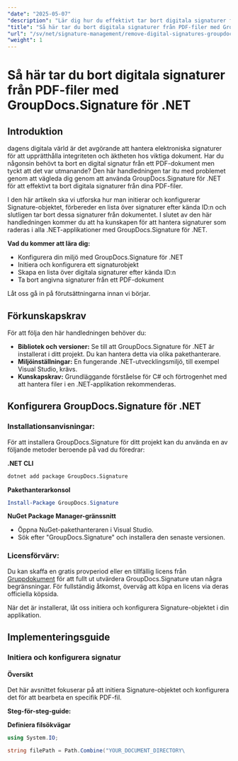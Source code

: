 ```yaml
---
"date": "2025-05-07"
"description": "Lär dig hur du effektivt tar bort digitala signaturer från PDF-filer med GroupDocs.Signature för .NET. Den här steg-för-steg-guiden täcker installations-, konfigurations- och borttagningsprocesser."
"title": "Så här tar du bort digitala signaturer från PDF-filer med GroupDocs.Signature för .NET"
"url": "/sv/net/signature-management/remove-digital-signatures-groupdocs-dotnet-pdf/"
"weight": 1
---
```


# Så här tar du bort digitala signaturer från PDF-filer med GroupDocs.Signature för .NET

## Introduktion

dagens digitala värld är det avgörande att hantera elektroniska signaturer för att upprätthålla integriteten och äktheten hos viktiga dokument. Har du någonsin behövt ta bort en digital signatur från ett PDF-dokument men tyckt att det var utmanande? Den här handledningen tar itu med problemet genom att vägleda dig genom att använda GroupDocs.Signature för .NET för att effektivt ta bort digitala signaturer från dina PDF-filer.

I den här artikeln ska vi utforska hur man initierar och konfigurerar Signature-objektet, förbereder en lista över signaturer efter kända ID:n och slutligen tar bort dessa signaturer från dokumentet. I slutet av den här handledningen kommer du att ha kunskapen för att hantera signaturer som raderas i alla .NET-applikationer med GroupDocs.Signature för .NET.

**Vad du kommer att lära dig:**
- Konfigurera din miljö med GroupDocs.Signature för .NET
- Initiera och konfigurera ett signaturobjekt
- Skapa en lista över digitala signaturer efter kända ID:n
- Ta bort angivna signaturer från ett PDF-dokument

Låt oss gå in på förutsättningarna innan vi börjar.

## Förkunskapskrav

För att följa den här handledningen behöver du:

- **Bibliotek och versioner:** Se till att GroupDocs.Signature för .NET är installerat i ditt projekt. Du kan hantera detta via olika pakethanterare.
- **Miljöinställningar:** En fungerande .NET-utvecklingsmiljö, till exempel Visual Studio, krävs.
- **Kunskapskrav:** Grundläggande förståelse för C# och förtrogenhet med att hantera filer i en .NET-applikation rekommenderas.

## Konfigurera GroupDocs.Signature för .NET

### Installationsanvisningar:

För att installera GroupDocs.Signature för ditt projekt kan du använda en av följande metoder beroende på vad du föredrar:

**.NET CLI**
```bash
dotnet add package GroupDocs.Signature
```

**Pakethanterarkonsol**
```powershell
Install-Package GroupDocs.Signature
```

**NuGet Package Manager-gränssnitt**
- Öppna NuGet-pakethanteraren i Visual Studio.
- Sök efter "GroupDocs.Signature" och installera den senaste versionen.

### Licensförvärv:

Du kan skaffa en gratis provperiod eller en tillfällig licens från [Gruppdokument](https://purchase.groupdocs.com/temporary-license/) för att fullt ut utvärdera GroupDocs.Signature utan några begränsningar. För fullständig åtkomst, överväg att köpa en licens via deras officiella köpsida.

När det är installerat, låt oss initiera och konfigurera Signature-objektet i din applikation.

## Implementeringsguide

### Initiera och konfigurera signatur

#### Översikt
Det här avsnittet fokuserar på att initiera Signature-objektet och konfigurera det för att bearbeta en specifik PDF-fil.

**Steg-för-steg-guide:**

**Definiera filsökvägar**
```csharp
using System.IO;

string filePath = Path.Combine("YOUR_DOCUMENT_DIRECTORY\